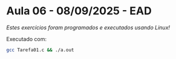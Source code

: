 # Aula 06 - 08/09/2025 - EAD

*Estes exercícios foram programados e executados usando Linux!*

Executado com:
```bash
gcc Tarefa01.c && ./a.out
```